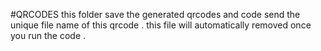 #QRCODES 
this folder save the generated qrcodes and code send the unique file name of this qrcode .
this file will automatically removed once you run the code .
